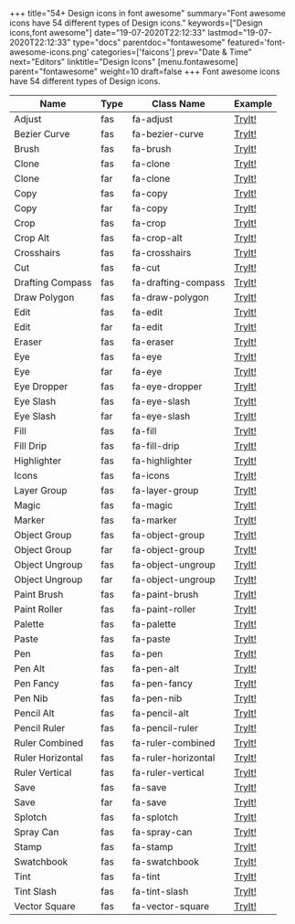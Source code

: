 +++
title="54+ Design icons in font awesome"
summary="Font awesome icons have 54 different types of Design icons."
keywords=["Design icons,font awesome"]
date="19-07-2020T22:12:33"
lastmod="19-07-2020T22:12:33"
type="docs"
parentdoc="fontawesome"
featured='font-awesome-icons.png'
categories=['faicons']
prev="Date & Time"
next="Editors"
linktitle="Design Icons"
[menu.fontawesome]
parent="fontawesome"
weight=10
draft=false
+++
Font awesome icons have 54 different types of Design icons.<div class='table-responsive'><table class='table'><thead><tr><th>Name</th><th>Type</th><th>Class Name</th><th>Example</th></tr></thead><tbody><tr><td><i class="fas fa-adjust"></i>Adjust</td><td>fas</td><td>fa-adjust</td><td><a href='https://www.angularjswiki.com/fontawesome/fa-adjust/' target='_blank'>TryIt!</a></td></tr><tr><td><i class="fas fa-bezier-curve"></i>Bezier Curve</td><td>fas</td><td>fa-bezier-curve</td><td><a href='https://www.angularjswiki.com/fontawesome/fa-bezier-curve/' target='_blank'>TryIt!</a></td></tr><tr><td><i class="fas fa-brush"></i>Brush</td><td>fas</td><td>fa-brush</td><td><a href='https://www.angularjswiki.com/fontawesome/fa-brush/' target='_blank'>TryIt!</a></td></tr><tr><td><i class="fas fa-clone"></i>Clone</td><td>fas</td><td>fa-clone</td><td><a href='https://www.angularjswiki.com/fontawesome/fa-clone/' target='_blank'>TryIt!</a></td></tr><tr><td><i class="far fa-clone"></i>Clone</td><td>far</td><td>fa-clone</td><td><a href='https://www.angularjswiki.com/fontawesome/fa-clone/' target='_blank'>TryIt!</a></td></tr><tr><td><i class="fas fa-copy"></i>Copy</td><td>fas</td><td>fa-copy</td><td><a href='https://www.angularjswiki.com/fontawesome/fa-copy/' target='_blank'>TryIt!</a></td></tr><tr><td><i class="far fa-copy"></i>Copy</td><td>far</td><td>fa-copy</td><td><a href='https://www.angularjswiki.com/fontawesome/fa-copy/' target='_blank'>TryIt!</a></td></tr><tr><td><i class="fas fa-crop"></i>Crop</td><td>fas</td><td>fa-crop</td><td><a href='https://www.angularjswiki.com/fontawesome/fa-crop/' target='_blank'>TryIt!</a></td></tr><tr><td><i class="fas fa-crop-alt"></i>Crop Alt</td><td>fas</td><td>fa-crop-alt</td><td><a href='https://www.angularjswiki.com/fontawesome/fa-crop-alt/' target='_blank'>TryIt!</a></td></tr><tr><td><i class="fas fa-crosshairs"></i>Crosshairs</td><td>fas</td><td>fa-crosshairs</td><td><a href='https://www.angularjswiki.com/fontawesome/fa-crosshairs/' target='_blank'>TryIt!</a></td></tr><tr><td><i class="fas fa-cut"></i>Cut</td><td>fas</td><td>fa-cut</td><td><a href='https://www.angularjswiki.com/fontawesome/fa-cut/' target='_blank'>TryIt!</a></td></tr><tr><td><i class="fas fa-drafting-compass"></i>Drafting Compass</td><td>fas</td><td>fa-drafting-compass</td><td><a href='https://www.angularjswiki.com/fontawesome/fa-drafting-compass/' target='_blank'>TryIt!</a></td></tr><tr><td><i class="fas fa-draw-polygon"></i>Draw Polygon</td><td>fas</td><td>fa-draw-polygon</td><td><a href='https://www.angularjswiki.com/fontawesome/fa-draw-polygon/' target='_blank'>TryIt!</a></td></tr><tr><td><i class="fas fa-edit"></i>Edit</td><td>fas</td><td>fa-edit</td><td><a href='https://www.angularjswiki.com/fontawesome/fa-edit/' target='_blank'>TryIt!</a></td></tr><tr><td><i class="far fa-edit"></i>Edit</td><td>far</td><td>fa-edit</td><td><a href='https://www.angularjswiki.com/fontawesome/fa-edit/' target='_blank'>TryIt!</a></td></tr><tr><td><i class="fas fa-eraser"></i>Eraser</td><td>fas</td><td>fa-eraser</td><td><a href='https://www.angularjswiki.com/fontawesome/fa-eraser/' target='_blank'>TryIt!</a></td></tr><tr><td><i class="fas fa-eye"></i>Eye</td><td>fas</td><td>fa-eye</td><td><a href='https://www.angularjswiki.com/fontawesome/fa-eye/' target='_blank'>TryIt!</a></td></tr><tr><td><i class="far fa-eye"></i>Eye</td><td>far</td><td>fa-eye</td><td><a href='https://www.angularjswiki.com/fontawesome/fa-eye/' target='_blank'>TryIt!</a></td></tr><tr><td><i class="fas fa-eye-dropper"></i>Eye Dropper</td><td>fas</td><td>fa-eye-dropper</td><td><a href='https://www.angularjswiki.com/fontawesome/fa-eye-dropper/' target='_blank'>TryIt!</a></td></tr><tr><td><i class="fas fa-eye-slash"></i>Eye Slash</td><td>fas</td><td>fa-eye-slash</td><td><a href='https://www.angularjswiki.com/fontawesome/fa-eye-slash/' target='_blank'>TryIt!</a></td></tr><tr><td><i class="far fa-eye-slash"></i>Eye Slash</td><td>far</td><td>fa-eye-slash</td><td><a href='https://www.angularjswiki.com/fontawesome/fa-eye-slash/' target='_blank'>TryIt!</a></td></tr><tr><td><i class="fas fa-fill"></i>Fill</td><td>fas</td><td>fa-fill</td><td><a href='https://www.angularjswiki.com/fontawesome/fa-fill/' target='_blank'>TryIt!</a></td></tr><tr><td><i class="fas fa-fill-drip"></i>Fill Drip</td><td>fas</td><td>fa-fill-drip</td><td><a href='https://www.angularjswiki.com/fontawesome/fa-fill-drip/' target='_blank'>TryIt!</a></td></tr><tr><td><i class="fas fa-highlighter"></i>Highlighter</td><td>fas</td><td>fa-highlighter</td><td><a href='https://www.angularjswiki.com/fontawesome/fa-highlighter/' target='_blank'>TryIt!</a></td></tr><tr><td><i class="fas fa-icons"></i>Icons</td><td>fas</td><td>fa-icons</td><td><a href='https://www.angularjswiki.com/fontawesome/fa-icons/' target='_blank'>TryIt!</a></td></tr><tr><td><i class="fas fa-layer-group"></i>Layer Group</td><td>fas</td><td>fa-layer-group</td><td><a href='https://www.angularjswiki.com/fontawesome/fa-layer-group/' target='_blank'>TryIt!</a></td></tr><tr><td><i class="fas fa-magic"></i>Magic</td><td>fas</td><td>fa-magic</td><td><a href='https://www.angularjswiki.com/fontawesome/fa-magic/' target='_blank'>TryIt!</a></td></tr><tr><td><i class="fas fa-marker"></i>Marker</td><td>fas</td><td>fa-marker</td><td><a href='https://www.angularjswiki.com/fontawesome/fa-marker/' target='_blank'>TryIt!</a></td></tr><tr><td><i class="fas fa-object-group"></i>Object Group</td><td>fas</td><td>fa-object-group</td><td><a href='https://www.angularjswiki.com/fontawesome/fa-object-group/' target='_blank'>TryIt!</a></td></tr><tr><td><i class="far fa-object-group"></i>Object Group</td><td>far</td><td>fa-object-group</td><td><a href='https://www.angularjswiki.com/fontawesome/fa-object-group/' target='_blank'>TryIt!</a></td></tr><tr><td><i class="fas fa-object-ungroup"></i>Object Ungroup</td><td>fas</td><td>fa-object-ungroup</td><td><a href='https://www.angularjswiki.com/fontawesome/fa-object-ungroup/' target='_blank'>TryIt!</a></td></tr><tr><td><i class="far fa-object-ungroup"></i>Object Ungroup</td><td>far</td><td>fa-object-ungroup</td><td><a href='https://www.angularjswiki.com/fontawesome/fa-object-ungroup/' target='_blank'>TryIt!</a></td></tr><tr><td><i class="fas fa-paint-brush"></i>Paint Brush</td><td>fas</td><td>fa-paint-brush</td><td><a href='https://www.angularjswiki.com/fontawesome/fa-paint-brush/' target='_blank'>TryIt!</a></td></tr><tr><td><i class="fas fa-paint-roller"></i>Paint Roller</td><td>fas</td><td>fa-paint-roller</td><td><a href='https://www.angularjswiki.com/fontawesome/fa-paint-roller/' target='_blank'>TryIt!</a></td></tr><tr><td><i class="fas fa-palette"></i>Palette</td><td>fas</td><td>fa-palette</td><td><a href='https://www.angularjswiki.com/fontawesome/fa-palette/' target='_blank'>TryIt!</a></td></tr><tr><td><i class="fas fa-paste"></i>Paste</td><td>fas</td><td>fa-paste</td><td><a href='https://www.angularjswiki.com/fontawesome/fa-paste/' target='_blank'>TryIt!</a></td></tr><tr><td><i class="fas fa-pen"></i>Pen</td><td>fas</td><td>fa-pen</td><td><a href='https://www.angularjswiki.com/fontawesome/fa-pen/' target='_blank'>TryIt!</a></td></tr><tr><td><i class="fas fa-pen-alt"></i>Pen Alt</td><td>fas</td><td>fa-pen-alt</td><td><a href='https://www.angularjswiki.com/fontawesome/fa-pen-alt/' target='_blank'>TryIt!</a></td></tr><tr><td><i class="fas fa-pen-fancy"></i>Pen Fancy</td><td>fas</td><td>fa-pen-fancy</td><td><a href='https://www.angularjswiki.com/fontawesome/fa-pen-fancy/' target='_blank'>TryIt!</a></td></tr><tr><td><i class="fas fa-pen-nib"></i>Pen Nib</td><td>fas</td><td>fa-pen-nib</td><td><a href='https://www.angularjswiki.com/fontawesome/fa-pen-nib/' target='_blank'>TryIt!</a></td></tr><tr><td><i class="fas fa-pencil-alt"></i>Pencil Alt</td><td>fas</td><td>fa-pencil-alt</td><td><a href='https://www.angularjswiki.com/fontawesome/fa-pencil-alt/' target='_blank'>TryIt!</a></td></tr><tr><td><i class="fas fa-pencil-ruler"></i>Pencil Ruler</td><td>fas</td><td>fa-pencil-ruler</td><td><a href='https://www.angularjswiki.com/fontawesome/fa-pencil-ruler/' target='_blank'>TryIt!</a></td></tr><tr><td><i class="fas fa-ruler-combined"></i>Ruler Combined</td><td>fas</td><td>fa-ruler-combined</td><td><a href='https://www.angularjswiki.com/fontawesome/fa-ruler-combined/' target='_blank'>TryIt!</a></td></tr><tr><td><i class="fas fa-ruler-horizontal"></i>Ruler Horizontal</td><td>fas</td><td>fa-ruler-horizontal</td><td><a href='https://www.angularjswiki.com/fontawesome/fa-ruler-horizontal/' target='_blank'>TryIt!</a></td></tr><tr><td><i class="fas fa-ruler-vertical"></i>Ruler Vertical</td><td>fas</td><td>fa-ruler-vertical</td><td><a href='https://www.angularjswiki.com/fontawesome/fa-ruler-vertical/' target='_blank'>TryIt!</a></td></tr><tr><td><i class="fas fa-save"></i>Save</td><td>fas</td><td>fa-save</td><td><a href='https://www.angularjswiki.com/fontawesome/fa-save/' target='_blank'>TryIt!</a></td></tr><tr><td><i class="far fa-save"></i>Save</td><td>far</td><td>fa-save</td><td><a href='https://www.angularjswiki.com/fontawesome/fa-save/' target='_blank'>TryIt!</a></td></tr><tr><td><i class="fas fa-splotch"></i>Splotch</td><td>fas</td><td>fa-splotch</td><td><a href='https://www.angularjswiki.com/fontawesome/fa-splotch/' target='_blank'>TryIt!</a></td></tr><tr><td><i class="fas fa-spray-can"></i>Spray Can</td><td>fas</td><td>fa-spray-can</td><td><a href='https://www.angularjswiki.com/fontawesome/fa-spray-can/' target='_blank'>TryIt!</a></td></tr><tr><td><i class="fas fa-stamp"></i>Stamp</td><td>fas</td><td>fa-stamp</td><td><a href='https://www.angularjswiki.com/fontawesome/fa-stamp/' target='_blank'>TryIt!</a></td></tr><tr><td><i class="fas fa-swatchbook"></i>Swatchbook</td><td>fas</td><td>fa-swatchbook</td><td><a href='https://www.angularjswiki.com/fontawesome/fa-swatchbook/' target='_blank'>TryIt!</a></td></tr><tr><td><i class="fas fa-tint"></i>Tint</td><td>fas</td><td>fa-tint</td><td><a href='https://www.angularjswiki.com/fontawesome/fa-tint/' target='_blank'>TryIt!</a></td></tr><tr><td><i class="fas fa-tint-slash"></i>Tint Slash</td><td>fas</td><td>fa-tint-slash</td><td><a href='https://www.angularjswiki.com/fontawesome/fa-tint-slash/' target='_blank'>TryIt!</a></td></tr><tr><td><i class="fas fa-vector-square"></i>Vector Square</td><td>fas</td><td>fa-vector-square</td><td><a href='https://www.angularjswiki.com/fontawesome/fa-vector-square/' target='_blank'>TryIt!</a></td></tr></tbody></table></div>
